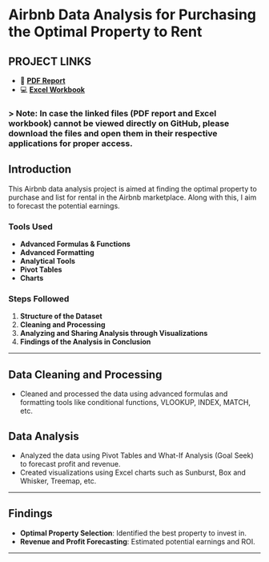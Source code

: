 # Airbnb Data Analysis for Purchasing the Optimal Property to Rent  

## **PROJECT LINKS**  

- 🔗 [**PDF Report**](https://github.com/arunkumarsp-ds/Airbnb-data-analysis-using-Advanced-excel/blob/main/(pdf)Airbnb%20%20Data%20Analysis%20Using%20%20Advanced%20Excel%20Report.pdf)  
- 💻 [**Excel Workbook**](https://github.com/arunkumarsp-ds/Airbnb-data-analysis-using-Advanced-excel/blob/main/Airbnb%20data%20analysis%20project%20excel%20workbook.xlsx)  

### > **Note:** In case the linked files (PDF report and Excel workbook) cannot be viewed directly on GitHub, please download the files and open them in their respective applications for proper access.

## Introduction  
This Airbnb data analysis project is aimed at finding the optimal property to purchase and list for rental in the Airbnb marketplace. Along with this, I aim to forecast the  potential earnings.  

### Tools Used  
- **Advanced Formulas & Functions**  
- **Advanced Formatting**  
- **Analytical Tools**  
- **Pivot Tables**  
- **Charts**  

### Steps Followed  
1. **Structure of the Dataset**  
2. **Cleaning and Processing**  
3. **Analyzing and Sharing Analysis through Visualizations**  
4. **Findings of the Analysis in Conclusion**  

---

## Data Cleaning and Processing  
- Cleaned and processed the data using advanced formulas and formatting tools like conditional functions, VLOOKUP, INDEX, MATCH, etc.  

## Data Analysis  
- Analyzed the data using Pivot Tables and What-If Analysis (Goal Seek) to forecast profit and revenue.  
- Created visualizations using Excel charts such as Sunburst, Box and Whisker, Treemap, etc.  

---

## Findings  
- **Optimal Property Selection**: Identified the best property to invest in.  
- **Revenue and Profit Forecasting**: Estimated potential earnings and ROI.  

---



